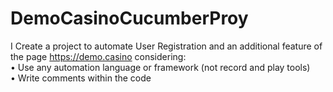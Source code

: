 # DemoCasinoCucumberProy

I Create a project to automate User Registration and an additional feature of the page https://demo.casino considering:
<br>• Use any automation language or framework (not record and play tools)
<br>• Write comments within the code


